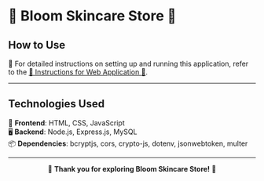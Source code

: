 # 🌸 **Bloom Skincare Store** 🌸

</div>

## **How to Use**
🔗 For detailed instructions on setting up and running this application, refer to the [🌸 Instructions for Web Application 🌸](https://github.com/thitiP11222/Project-Web-Phase2/blob/main/README.txt).

---

## **Technologies Used**
🎨 **Frontend**: HTML, CSS, JavaScript <br>
🖥️ **Backend**: Node.js, Express.js, MySQL  
📦 **Dependencies**: bcryptjs, cors, crypto-js, dotenv, jsonwebtoken, multer  

---

<div align="center">

🌸 **Thank you for exploring Bloom Skincare Store!** 🌸

</div>

